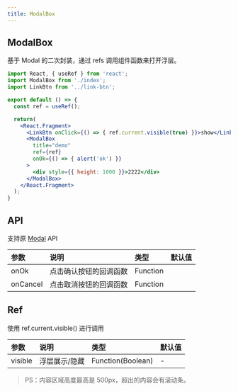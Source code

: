 ```yaml
---
title: ModalBox
---
```


## ModalBox

基于 Modal 的二次封装，通过 refs 调用组件函数来打开浮层。

```jsx
import React, { useRef } from 'react';
import ModalBox from './index';
import LinkBtn from '../link-btn';

export default () => {
  const ref = useRef();

  return(
    <React.Fragment>
      <LinkBtn onClick={() => { ref.current.visible(true) }}>show</LinkBtn>
      <ModalBox
        title="demo"
        ref={ref}
        onOk={() => { alert('ok') }}
      >
        <div style={{ height: 1000 }}>2222</div>
      </ModalBox>
    </React.Fragment>
  );
}
```

## API

支持原 [Modal](https://ant-design.gitee.io/components/modal-cn/) API

|参数|说明|类型|默认值|
|:--|:--|:--|:--|
|onOk|点击确认按钮的回调函数|Function||
|onCancel|点击取消按钮的回调函数|Function||

## Ref

使用 ref.current.visible() 进行调用

|参数|说明|类型|默认值|
|:--|:--|:--|:--|
|visible|浮层展示/隐藏|Function(Boolean)|-|

> PS：内容区域高度最高是 500px，超出的内容会有滚动条。
